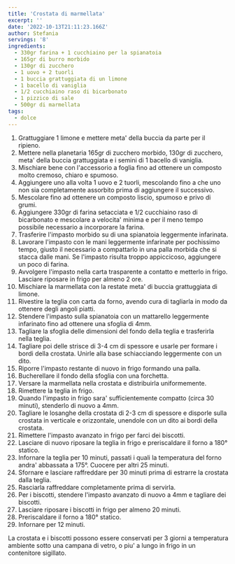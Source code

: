 ```yaml
---
title: 'Crostata di marmellata'
excerpt: ''
date: '2022-10-13T21:11:23.166Z'
author: Stefania
servings: '8'
ingredients:
  - 330gr farina + 1 cucchiaino per la spianatoia
  - 165gr di burro morbido
  - 130gr di zucchero
  - 1 uovo + 2 tuorli
  - 1 buccia grattuggiata di un limone
  - 1 bacello di vaniglia
  - 1/2 cucchiaino raso di bicarbonato
  - 1 pizzico di sale
  - 500gr di marmellata
tags:
  - dolce
---
```


1. Grattuggiare 1 limone e mettere meta' della buccia da parte per il ripieno.
2. Mettere nella planetaria 165gr di zucchero morbido, 130gr di zucchero, meta' della buccia grattuggiata e i semini di 1 bacello di vaniglia.
3. Mischiare bene con l'accessorio a foglia fino ad ottenere un composto molto cremoso, chiaro e spumoso.
4. Aggiungere uno alla volta 1 uovo e 2 tuorli, mescolando fino a che uno non sia completamente assorbito prima di aggiungere il successivo.
5. Mescolare fino ad ottenere un composto liscio, spumoso e privo di grumi.
6. Aggiungere 330gr di farina setacciata e 1/2 cucchiaino raso di bicarbonato e mescolare a velocita' minima e per il meno tempo possibile necessario a incorporare la farina.
7. Trasferire l'impasto morbido su di una spianatoia leggermente infarinata.
8. Lavorare l'impasto con le mani leggermente infarinate per pochissimo tempo, giusto il necessario a compattarlo in una palla morbida che si stacca dalle mani. Se l'impasto risulta troppo appiccicoso, aggiungere un poco di farina.
9. Avvolgere l'impasto nella carta trasparente a contatto e metterlo in frigo. Lasciare riposare in frigo per almeno 2 ore.
10. Mischiare la marmellata con la restate meta' di buccia grattuggiata di limone.
11. Rivestire la teglia con carta da forno, avendo cura di tagliarla in modo da ottenere degli angoli piatti.
12. Stendere l'impasto sulla spianatoia con un mattarello leggermente infarinato fino ad ottenere una sfoglia di 4mm.
13. Tagliare la sfoglia delle dimensioni del fondo della teglia e trasferirla nella teglia.
14. Tagliare poi delle strisce di 3-4 cm di spessore e usarle per formare i bordi della crostata. Unirle alla base schiacciando leggermente con un dito.
15. Riporre l'impasto restante di nuovo in frigo formando una palla.
16. Bucherellare il fondo della sfoglia con una forchetta.
17. Versare la marmellata nella crostata e distribuirla uniformemente. 
18. Rimettere la teglia in frigo.
19. Quando l'impasto in frigo sara' sufficientemente compatto (circa 30 minuti), stenderlo di nuovo a 4mm.
20. Tagliare le losanghe della crostata di 2-3 cm di spessore e disporle sulla crostata in verticale e orizzontale, unendole con un dito ai bordi della crostata.
21. Rimettere l'impasto avanzato in frigo per farci dei biscotti.
22. Lasciare di nuovo riposare la teglia in frigo e preriscaldare il forno a 180° statico.
23. Infornare la teglia per 10 minuti, passati i quali la temperatura del forno andra' abbassata a 175°. Cuocere per altri 25 minuti.
24. Sfornare e lasciare raffreddare per 30 minuti prima di estrarre la crostata dalla teglia.
25. Rasciarla raffreddare completamente prima di servirla.
26. Per i biscotti, stendere l'impasto avanzato di nuovo a 4mm e tagliare dei biscotti.
27. Lasciare riposare i biscotti in frigo per almeno 20 minuti.
28. Preriscaldare il forno a 180° statico.
29. Infornare per 12 minuti.

La crostata e i biscotti possono essere conservati per 3 giorni a temperatura ambiente sotto una campana di vetro, o piu' a lungo in frigo in un contenitore sigillato.
